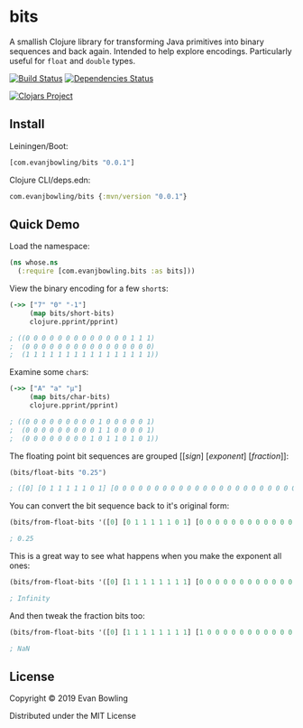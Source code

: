 # bits

A smallish Clojure library for transforming Java primitives into binary sequences and back again. Intended to help explore encodings. Particularly useful for `float` and `double` types.

[![Build Status](https://travis-ci.org/evanjbowling/bits.svg?branch=master)](https://travis-ci.org/evanjbowling/bits)
[![Dependencies Status](https://versions.deps.co/evanjbowling/bits/status.svg)](https://versions.deps.co/evanjbowling/bits)

[![Clojars Project](https://img.shields.io/clojars/v/com.evanjbowling/bits.svg)](https://clojars.org/com.evanjbowling/bits)

## Install

Leiningen/Boot:

```clojure
[com.evanjbowling/bits "0.0.1"]
```

Clojure CLI/deps.edn:

```clojure
com.evanjbowling/bits {:mvn/version "0.0.1"}
```

## Quick Demo

Load the namespace:

```clojure
(ns whose.ns
  (:require [com.evanjbowling.bits :as bits]))
```

View the binary encoding for a few `short`s:

```clojure
(->> ["7" "0" "-1"]
     (map bits/short-bits)
     clojure.pprint/pprint)

; ((0 0 0 0 0 0 0 0 0 0 0 0 0 1 1 1)
;  (0 0 0 0 0 0 0 0 0 0 0 0 0 0 0 0)
;  (1 1 1 1 1 1 1 1 1 1 1 1 1 1 1 1))
```

Examine some `char`s:

```clojure
(->> ["A" "a" "µ"]
     (map bits/char-bits)
     clojure.pprint/pprint)

; ((0 0 0 0 0 0 0 0 0 1 0 0 0 0 0 1)
;  (0 0 0 0 0 0 0 0 0 1 1 0 0 0 0 1)
;  (0 0 0 0 0 0 0 0 1 0 1 1 0 1 0 1))
```

The floating point bit sequences are grouped [[_sign_]  [_exponent_] [_fraction_]]:

```clojure
(bits/float-bits "0.25")

; ([0] [0 1 1 1 1 1 0 1] [0 0 0 0 0 0 0 0 0 0 0 0 0 0 0 0 0 0 0 0 0 0 0])
```

You can convert the bit sequence back to it's original form:

```clojure
(bits/from-float-bits '([0] [0 1 1 1 1 1 0 1] [0 0 0 0 0 0 0 0 0 0 0 0 0 0 0 0 0 0 0 0 0 0 0]))

; 0.25
```

This is a great way to see what happens when you make the exponent all ones:

```clojure
(bits/from-float-bits '([0] [1 1 1 1 1 1 1 1] [0 0 0 0 0 0 0 0 0 0 0 0 0 0 0 0 0 0 0 0 0 0 0]))

; Infinity
```

And then tweak the fraction bits too:

```clojure
(bits/from-float-bits '([0] [1 1 1 1 1 1 1 1] [1 0 0 0 0 0 0 0 0 0 0 0 0 0 0 0 0 0 0 0 0 0 0]))

; NaN
```

## License

Copyright © 2019 Evan Bowling

Distributed under the MIT License
